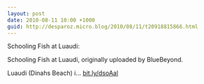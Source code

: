 ```yaml
---
layout: post
date: 2010-08-11 10:00 +1000
guid: http://desparoz.micro.blog/2010/08/11/t20918815866.html
---
```

Schooling Fish at Luaudi: 

Schooling Fish at Luaudi, originally uploaded by BlueBeyond.

Luaudi (Dinahs Beach) i... [bit.ly/dsoAal](http://bit.ly/dsoAal)
